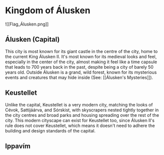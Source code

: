 # Kingdom of Álusken
![[Flag_Álusken.png]]
## Álusken (Capital)
This city is most known for its giant castle in the centre of the city, home to the current King Álusken II. It's most known for its medieval looks and feel, especially in the center of the city, almost making it feel like a time capsule that leads to 700 years back in the past, despite being a city of barely 50 years old. Outside Álusken is a grand, wild forest, known for its mysterious events and creatures that may hide inside (See: [[Álusken's Mysteries]]).

## Keustellet
Unlike the capital, Keustellet is a very modern city, matching the looks of Cévok, Sattijáárva, and Sórskist, with skyscrapers nested tightly together in the city centres and broad parks and housing spreading over the rest of the city. This modern cityscape can exist for Keustellet too, since Álusken II's rule does not cover Keustellet, which means it doesn't need to adhere the building and design standards of the capital.

## Ippavím

